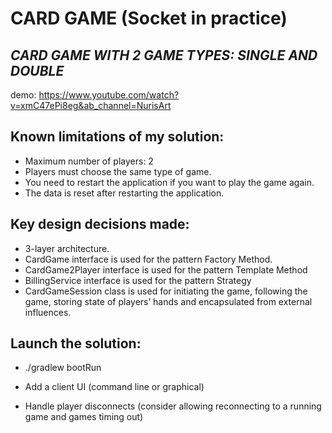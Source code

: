 # CARD GAME (Socket in practice)
## _CARD GAME WITH 2 GAME TYPES: SINGLE AND DOUBLE_
demo: https://www.youtube.com/watch?v=xmC47ePi8eg&ab_channel=NurisArt

## Known limitations of my solution:
- Maximum number of players: 2
- Players must choose the same type of game.
- You need to restart the application if you want to play the game again.
- The data is reset after restarting the application.
## Key design decisions made:
- 3-layer architecture.
- CardGame interface is used for the pattern Factory Method.
- CardGame2Player interface is used for the pattern Template Method
- BillingService interface is used for the pattern Strategy
- CardGameSession class is used for initiating the game, following the game, storing state of players’ hands and encapsulated from external influences.
## Launch the solution:
- ./gradlew bootRun
 
- Add a client UI (command line or graphical)
- Handle player disconnects (consider allowing reconnecting to a running game and games timing out)

